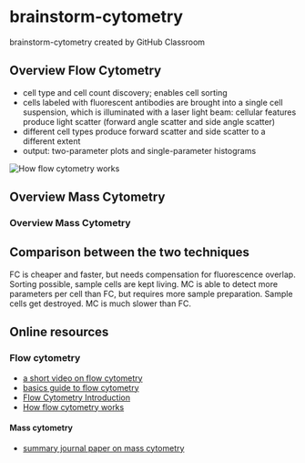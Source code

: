 # brainstorm-cytometry
brainstorm-cytometry created by GitHub Classroom


## **Overview Flow Cytometry**
- cell type and cell count discovery; enables cell sorting
- cells labeled with fluorescent antibodies are brought into a single cell suspension, which is illuminated with a laser light beam: cellular features produce light scatter (forward angle scatter and side angle scatter)
- different cell types produce forward scatter and side scatter to a different extent
- output: two-parameter plots and single-parameter histograms


![How flow cytometry works](http://a.static-abcam.com/CmsMedia/Media/flowcytometry01472px.jpg)




## **Overview Mass Cytometry**




### Overview Mass Cytometry





## **Comparison between the two techniques**

FC is cheaper and faster, but needs compensation for fluorescence overlap. Sorting possible, sample cells are kept living.
MC is able to detect more parameters per cell than FC, but requires more sample preparation. Sample cells get destroyed. MC is much slower than FC.

## **Online resources**
### Flow cytometry
- [a short video on flow cytometry](https://www.youtube.com/watch?v=EQXPJ7eeesQ)
- [basics guide to flow cytometry](https://www.bio-rad-antibodies.com/introduction-to-flow-cytometry.html)
- [Flow Cytometry Introduction](https://www.bu.edu/flow-cytometry/files/2010/10/BD-Flow-Cytom-Learning-Guide.pdf)
- [How flow cytometry works](http://a.static-abcam.com/CmsMedia/Media/flowcytometry01472px.jpg)
#### Mass cytometry
- [summary journal paper on mass cytometry](https://www.ncbi.nlm.nih.gov/pmc/articles/PMC4860251/)

